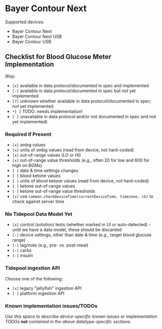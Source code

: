 # Bayer Contour Next

Supported devices:
- Bayer Contour Next
- Bayer Contour Next USB
- Bayer Contour USB

## Checklist for Blood Glucose Meter Implementation

(Key:

 - `[x]` available in data protocol/documented in spec and implemented
 - `[-]` available in data protocol/documented in spec but *not* yet implemented
 - `[?]` unknown whether available in data protocol/documented in spec; *not* yet implemented
 - `*[ ]` TODO: needs implementation!
 - `[ ]` unavailable in data protocol and/or not documented in spec and not yet implemented)

### Required if Present

- `[x]` smbg values
- `[x]` units of smbg values (read from device, not hard-coded)
- `[x]` out-of-range values (LO or HI)
- `[x]` out-of-range value thresholds (e.g., often 20 for low and 600 for high on BGMs)
- `[ ]` date & time settings changes
- `[ ]` blood ketone values
- `[ ]` units of blood ketone values (read from device, not hard-coded)
- `[ ]` ketone out-of-range values
- `[ ]` ketone out-of-range value thresholds
- `[x]` use `common.checkDeviceTime(currentDeviceTime, timezone, cb)` to check against server time

### No Tidepool Data Model Yet

- `[x]` control (solution) tests (whether marked in UI or auto-detected) - until we have a data model, these should be discarded
- `[-]` device settings, other than date & time (e.g., target blood glucose range)
- `[-]` tag/note (e.g., pre- vs. post-meal)
- `[-]` carbs
- `[-]` insulin

### Tidepool ingestion API

Choose one of the following:

  - `[x]` legacy "jellyfish" ingestion API
  - `[ ]` platform ingestion API

### Known implementation issues/TODOs

*Use this space to describe device-specific known issues or implementation TODOs **not** contained in the above datatype-specific sections.*
